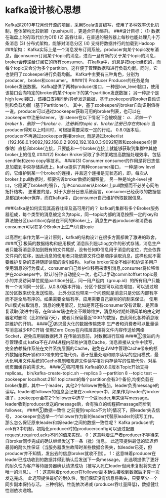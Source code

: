 # kafka设计核心思想


Kafka是2010年12月份开源的项目，采用Scala语言编写，使用了多种效率优化机制，整体架构比较新颖（push/pull），更适合异构集群。
###设计目标：
(1) 数据在磁盘上的存取代价为O(1)
(2) 高吞吐率，在普通的服务器上每秒也能处理几十万条消息
(3) 分布式架构，能够对消息分区
(4) 支持将数据并行的加载到Hadoop
###架构：
Kafka实际上是一个消息发布订阅系统。producer向某个topic发布消息，而consumer订阅某个topic的消息，进而一旦有新的关于某个topic的消息，broker会传递给订阅它的所有consumer。 在kafka中，消息是按topic组织的，而每个topic又会分为多个partition，这样便于管理数据和进行负载均衡。同时，它也使用了zookeeper进行负载均衡。
Kafka中主要有三种角色，分别为producer，broker和consumer。
####(1) Producer
Producer的任务是向broker发送数据。
Kafka提供了两种producer接口，一种是low_level接口，使用该接口会向特定的broker的某个topic下的某个partition发送数据；
另一种那个是high level接口，该接口支持同步/异步发送数据，基于zookeeper的broker自动识别和负载均衡（基于Partitioner）。
其中，基于zookeeper的broker自动识别值得一说。producer可以通过zookeeper获取可用的broker列表，也可以在zookeeper中注册listener，该listener在以下情况下会被唤醒：
*a．添加一个broker
b．删除一个broker
c．注册新的topic
d．broker注册已存在的topic*
当producer得知以上时间时，可根据需要采取一定的行动。
0.8.0版本后，producer不再通过zookeeper连接broker, 而是通过brokerlist（192.168.0.1:9092,192.168.0.2:9092,192.168.0.3:9092配置和zookeeper时很像呐）直接和broker连接，只要能和一个broker连接上就能够获取到集群中其他broker上的信息
####(2) Broker
Broker采取了多种策略提高数据处理效率，包括sendfile和zero copy等技术。
####(3) Consumer
consumer的作用是将日志信息加载到中央存储系统上。kafka提供了两种consumer接口，
一种是low level的，它维护到某一个broker的连接，并且这个连接是无状态的，即，每次从broker上pull数据时，都要告诉broker数据的偏移量。
另一种是high-level 接口，它隐藏了broker的细节，允许consumer从broker上pull数据而不必关心网络拓扑结构。
更重要的是，对于大部分日志系统而言，consumer已经获取的数据信息都由broker保存，而在kafka中，由consumer自己维护所取数据信息。

###Kafka是如何实现其高吞吐率及高可用行的？
kafka的集群有多个Broker服务器组成，每个类型的消息被定义为topic，同一topic内部的消息按照一定的key和算法被分区(partition)存储在不同的Broker上，消息生产者producer和消费者consumer可以在多个Broker上生产/消费topic

以高吞吐率作为第一设计原则，kafka的结构设计在很多方面都做了激进的取舍。
####① 极简的数据结构和应用模式 
消息队列是以log文件的形式存储，消息生产者只能将消息添加到既有的文件尾部，没有任何ID信息用于消息的定位，完全依靠文件内的位移，因此消息的使用者只能依靠文件位移顺序读取消息，这样也就不需要维护复杂的支持随即读取的索引结构。
  kafka broker完全不维护和协调多用户使用消息的行为模式，consumer自己维护位移用来索引消息,consumer将位移维护在zookeeper中，默认1分钟自动提交一次，也可以手动commitoffset
  topic最小的并发访问单位就是partition分区，同一用户组内（group.id）的所有用户只能有一个访问同一分区，从0.8.0版本开始，分区个数是可以动态增加，可以通过增加分区数来优化发送性能。
  此外分区也带来一个问题就是消息只是分区内部有序而不是全局有序的。如果需要全局有序，应用需要自己靠别的机制来保证。
  使用Pull模式拉取消息，消息的使用情况，比如是否还有consumer没有读取，是否重复读取(改进中)等，在Broker端也完全不跟踪维护，消息的过期处理简单的由定时器定时删除（比如保留7天），或者只保留最近100G的数据，由此简化各种消息跟踪维护的开销。
####②追求最大化的数据传输效率
生产者和消费者可以批量读写消息减少RPC开销
使用Zero Copy在内核层直接将文件内容传送给网络Socket，避免应用层数据拷贝
在传输消息前，对数据进行压缩
####③激进的内存管理模式
kafka不在JVM进程内部维护消息Cache，消息直接从文件中读写，完全依赖操作系统在文件系统层面的Cache，避免在JVM中管理Cache带来的额外数据结构开销和GC带来的性能代价。基于批量处理和顺序读写的应用模式，最大化利用文件系统的Cache机制和规避文件读写相对内存读写的性能代价。对系统页面缓存的需求大。
####④高可用性
Kafka的0.8.0版本Topic开始支持replicas。
bin/kafka-create-topic.sh   --replica 3 --partition 8 --topic test  --zookeeper localhost:2181
topic:test的每个partition会有3个备份,均衡负载在broker集群，其中一个leader，其他2个follower做备胎，leader负责message的读写。leader和follower的信息会记录在zookeeper中，如果作为leader的broker挂了，zookeeper会在2个follower中选举一个做leader,用来读写message。leader收到producer发送的message后，会有独立的线程把massage同步到follower。
####⑤数据一致性
之前提到replica不为1的情况下，原leader失去信号， zookeeper会选举一个follower作为新的leader代替原leader的读写工作。
那么怎么保证原来leader和新leader之间的数据一致性呢？
Kafka producer的ack有3中机制，初始化producer时的producerconfig可以通过配置request.required.acks不同的值来实现。
0：这意味着生产者producer不等待来自broker同步完成的确认继续发送下一条（批）消息。
此选项提供最低的延迟但最弱的耐久性保证（当服务器发生故障时某些数据会丢失，如leader已死，但producer并不知情，发出去的信息broker就收不到）。
1：这意味着producer在leader已成功收到的数据并得到确认后发送下一条message。
此选项提供了更好的耐久性为客户等待服务器确认请求成功（被写入死亡leader但尚未复制将失去了唯一的消息）。
-1：这意味着producer在follower副本确认接收到数据后才算一次发送完成。
此选项提供最好的耐久性，我们保证没有信息将丢失，只要至少一个同步副本保持存活。
三种机制，性能依次递减 (producer吞吐量降低)，数据健壮性则依次递增。